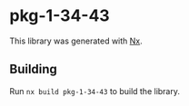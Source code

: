 # pkg-1-34-43

This library was generated with [Nx](https://nx.dev).

## Building

Run `nx build pkg-1-34-43` to build the library.

